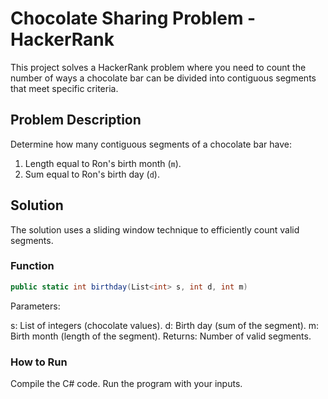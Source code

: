 # Chocolate Sharing Problem - HackerRank

This project solves a HackerRank problem where you need to count the number of ways a chocolate bar can be divided into contiguous segments that meet specific criteria.

## Problem Description

Determine how many contiguous segments of a chocolate bar have:
1. Length equal to Ron's birth month (`m`).
2. Sum equal to Ron's birth day (`d`).

## Solution

The solution uses a sliding window technique to efficiently count valid segments.

### Function

```csharp
public static int birthday(List<int> s, int d, int m)
```
Parameters:

s: List of integers (chocolate values).
d: Birth day (sum of the segment).
m: Birth month (length of the segment).
Returns: Number of valid segments.

### How to Run
Compile the C# code.
Run the program with your inputs.
